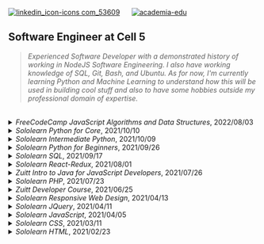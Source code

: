 [![linkedin_icon-icons com_53609](https://user-images.githubusercontent.com/69438999/196654865-7021d2e7-0070-49dd-a3b0-407206823857.png)](https://www.linkedin.com/in/kentlouisegtonino/) &nbsp;&nbsp;&nbsp;&nbsp; [![academia-edu](https://user-images.githubusercontent.com/69438999/196661598-cf639d32-5bce-43ec-a6e2-044f6b3dfeb9.png)](https://independent.academia.edu/kentlouisegtonino)

## Software Engineer at Cell 5
> _Experienced Software Developer with a demonstrated history of working in NodeJS Software Engineering. I also have working knowledge of SQL, Git, Bash, and Ubuntu. As for now, I'm currently learning Python and Machine Learning to understand how this will be used in building cool stuff and also to have some hobbies outside my professional domain of expertise._

<br />

<details>
<summary><i>FreeCodeCamp JavaScript Algorithms and Data Structures</i>, 2022/08/03</summary>
https://www.freecodecamp.org/certification/kentlouisetonino/javascript-algorithms-and-data-structures
</details>

<details>
<summary><i>Sololearn Python for Core</i>, 2021/10/10</summary>
https://www.sololearn.com/certificates/CT-UOJ7MU3L
</details>

<details>
<summary><i>Sololearn Intermediate Python</i>, 2021/10/09</summary>
https://www.sololearn.com/certificates/CT-LINAPDZ2
</details>

<details>
<summary><i>Sololearn Python for Beginners</i>, 2021/09/26</summary>
https://www.sololearn.com/certificates/CT-THPHVBQX
</details>

<details>
<summary><i>Sololearn SQL</i>, 2021/09/17</summary>
https://www.sololearn.com/certificates/CT-OYPTHJVE
</details>

<details>
<summary><i>Sololearn React-Redux</i>, 2021/08/01</summary>
https://www.sololearn.com/certificates/CT-BDZB6GLV
</details>

<details>
<summary><i>Zuitt Intro to Java for JavaScript Developers</i>, 2021/07/26</summary>
https://share.zertify.zuitt.co/certificate/dc3368df-b091-47e1-9bc9-e83e0d31bd77/
</details>

<details>
<summary><i>Sololearn PHP</i>, 2021/07/23</summary>
https://www.sololearn.com/certificates/CT-K6KUNZPR
</details>

<details>
<summary><i>Zuitt Developer Course</i>, 2021/06/25</summary>
https://share.zertify.zuitt.co/certificate/f34711fa-603a-437f-8869-77067de5f7fd/
</details>

<details>
<summary><i>Sololearn Responsive Web Design</i>, 2021/04/13</summary>
https://www.sololearn.com/certificates/CT-7IGP6UKW
</details>

<details>
<summary><i>Sololearn JQuery</i>, 2021/04/11</summary>
https://www.sololearn.com/certificates/CT-DUI5SMHW
</details>

<details>
<summary><i>Sololearn JavaScript</i>, 2021/04/05</summary>
https://www.sololearn.com/certificates/CT-TGX5B996
</details>

<details>
<summary><i>Sololearn CSS</i>, 2021/03/11</summary>
https://www.sololearn.com/certificates/CT-OZUWDTZB
</details>

<details>
<summary><i>Sololearn HTML</i>, 2021/02/23</summary>
https://www.sololearn.com/certificates/CT-MKBL8ITD
</details>
